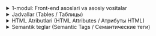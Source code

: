 <!-- HTML 1 -->
<details>
   <summary>1-modul: Front-end asoslari va asosiy vositalar</summary>


**HTML asoslari (HTML Essentials / Основы HTML)**

**Dars uchun qo'llanma**

**HTML nima? (What is HTML? / Что такое HTML?)**

HTML (HyperText Markup Language / Язык гипертекстовой разметки) veb-sahifalarni yaratish uchun ishlatiladigan tildir. U brauzerga veb-sahifaning tuzilishini va tarkibini tushuntirish uchun teglar (tags / теги) dan foydalanadi. HTML hujjatlari oddiy matn fayllari bo'lib, `.html` yoki `.htm` kengaytmasiga ega.

**Asosiy HTML tuzilishi (Basic HTML Structure / Основная структура HTML)**

Har bir HTML hujjati quyidagi asosiy tuzilishga ega:

```html
<!DOCTYPE html>
<html lang="uz">
<head>
    <meta charset="UTF-8">
    <title>Sahifa sarlavhasi</title>
</head>
<body>

</body>
</html>
```

* `<!DOCTYPE html>`: Bu teg brauzerga HTML5 standartidan foydalanayotganingizni bildiradi.
* `<html lang="uz">`: Bu hujjatning asosiy tegi (root element / корневой элемент). `lang` atributi sahifaning tilini belgilaydi (bu yerda "uz" o'zbek tilini bildiradi).
* `<head>`: Bu qismda sahifa haqidagi meta-ma'lumotlar, sarlavha va boshqa ko'rinmas elementlar saqlanadi.
    * `<meta charset="UTF-8">`: Bu teg matn kodlashni belgilaydi. UTF-8 kodlash turli tillardagi belgilarni qo'llab-quvvatlaydi.
    * `<title>`: Bu teg brauzer yorlig'ida ko'rinadigan sahifa sarlavhasini (title / заголовок) belgilaydi.
* `<body>`: Bu qismda sahifaning ko'rinadigan tarkibi joylashtiriladi.

**HTML teglar (HTML Tags / Теги HTML)**

HTML teglar veb-sahifaning turli elementlarini belgilash uchun ishlatiladi. Teglar odatda juft bo'lib keladi: ochilish tegi (`<tag>`) va yopilish tegi (`</tag>`). Ba'zi teglar esa yakka holda ishlatiladi (masalan, `<img>`).

Keling, ba'zi umumiy HTML teglarini ko'rib chiqaylik:

* **Sarlavhalar (Headings / Заголовки):** `<h1>` dan `<h6>` gacha (turli sarlavha darajalari uchun)
   ```html
   <h1>Bu asosiy sarlavha</h1>
   <h2>Bu kichik sarlavha</h2>
   ```
* **Xatboshilar (Paragraphs / Абзацы):** `<p>`
   ```html
   <p>Bu matn xatboshisi.</p>
   ```
* **Havolalar (Links / Ссылки):** `<a href="url">Havola matni</a>`
   ```html
   <a href="https://www.google.com">Google ga o'ting</a>
   ```
* **Rasmlar (Images / Изображения):** `<img src="image.jpg" alt="Rasm tavsifi">`
   ```html
   <img src="mypicture.jpg" alt="Mening rasmim">
   ```
* **Qator uzilishlari (Line Breaks / Разрывы строк):** `<br>`
* **Bo'limlar (Divisions / Разделы):** `<div>` (elementlarni guruhlash uchun ishlatiladi)
* **Tartibsiz ro'yxatlar (Unordered Lists / Неупорядоченные списки):** `<ul>`, `<li>`
   ```html
   <ul>
       <li>Birinchi element</li>
       <li>Ikkinchi element</li>
   </ul>
   ```
* **Tartiblangan ro'yxatlar (Ordered Lists / Упорядоченные списки):** `<ol>`, `<li>`
   ```html
   <ol>
       <li>Birinchi element</li>
       <li>Ikkinchi element</li>
   </ol>
   ```


**Amaliy mashg'ulotlar**

Endi o'qituvchingiz bilan birgalikda quyidagi vazifalarni bajaring:

* **Vazifa 1: To'liq HTML hujjatini yarating va asosiy teglarni qo'shing.**
    * Yangi fayl yarating va uni `index.html` deb nomlang.
    * Kod muharriringizda faylni oching va asosiy HTML tuzilishini yozing: `<!DOCTYPE html>`, `<html lang="uz">`, `<head>`, `<title>`, `<meta charset="UTF-8">` va `<body>` teglarini qo'shing.
    * `<title>` tegi ichida sahifangiz uchun sarlavha yozing (masalan, "Mening birinchi veb-sahifam").
    * `<body>` teglari ichida quyidagi elementlarni qo'shing:
        * `<h1>` tegi bilan asosiy sarlavha (masalan, "Salom, Dunyo!").
        * `<h2>` tegi bilan kichik sarlavha (masalan, "Bu mening birinchi veb-sahifam").
        * Ikkita `<p>` tegi bilan ikkita xatboshi. Har bir xatboshida bir nechta jumla yozing.
    * Faylni saqlang va brauzerda oching. Brauzer oynasida yaratgan sahifangizni ko'rishingiz kerak.

    ```html
    <!DOCTYPE html>
    <html lang="uz">
    <head>
        <meta charset="UTF-8">
        <title>Mening birinchi veb-sahifam</title>
    </head>
    <body>
        <h1>Salom, Dunyo!</h1>
        <h2>Bu mening birinchi veb-sahifam</h2>
        <p>Bu birinchi xatboshi. Bu yerda bir nechta jumlalar yozilgan.</p>
        <p>Bu ikkinchi xatboshi. Bu yerda ham bir nechta jumlalar yozilgan.</p>
    </body>
    </html>
    ```

* **Vazifa 2: Rasm va havolalarni qo'shing.**
    * Yuqorida yaratgan HTML faylingizni oching.
    * `<img>` tegi yordamida sahifaga rasm qo'shing. `src` atributida rasmning manzilini ko'rsating. `alt` atributida rasmning qisqacha tavsifini yozing.
    * `<a>` (anchor) tegi yordamida veb-sahifaga havola qo'shing. `href` atributida havolaning manzilini ko'rsating (masalan, "[https://www.google.com](https://www.google.com)"). Havola matnini teglar orasiga yozing (masalan, "Google").
    * Faylni saqlang va brauzerda yangilang. Endi sahifangizda rasm va havola ko'rinishi kerak.

    ```html
    <!DOCTYPE html>
    <html lang="uz">
    <head>
        <meta charset="UTF-8">
        <title>Mening birinchi veb-sahifam</title>
    </head>
    <body>
        <h1>Salom, Dunyo!</h1>
        <h2>Bu mening birinchi veb-sahifam</h2>
        <p>Bu birinchi xatboshi. Bu yerda bir nechta jumlalar yozilgan.</p>
        <p>Bu ikkinchi xatboshi. Bu yerda ham bir nechta jumlalar yozilgan.</p>
        <img src="rasm.jpg" alt="Chiroyli rasm">
        <a href="https://www.google.com">Google</a>
    </body>
    </html>
    ```

* **Vazifa 3: Ro'yxatlarni qo'shing.**
    * Yuqoridagi HTML faylingizga tartiblangan va tartibsiz ro'yxatlarni qo'shing.
    * Tartibsiz ro'yxat uchun `<ul>` va `<li>` teglaridan foydalaning.
    * Tartiblangan ro'yxat uchun `<ol>` va `<li>` teglaridan foydalaning.
    * Har bir ro'yxatga kamida 3 ta element qo'shing.

    ```html
    <!DOCTYPE html>
    <html lang="uz">
    <head>
        <meta charset="UTF-8">
        <title>Mening birinchi veb-sahifam</title>
    </head>
    <body>
        <h1>Salom, Dunyo!</h1>
        <h2>Bu mening birinchi veb-sahifam</h2>
        <p>Bu birinchi xatboshi. Bu yerda bir nechta jumlalar yozilgan.</p>
        <p>Bu ikkinchi xatboshi. Bu yerda ham bir nechta jumlalar yozilgan.</p>
        <img src="rasm.jpg" alt="Chiroyli rasm">
        <a href="https://www.google.com">Google</a>
    
        <h3>Sevimli ranglarim</h3>
        <ul>
            <li>Qizil</li>
            <li>Yashil</li>
            <li>Ko'k</li>
        </ul>
    
        <h3>Sevimli mashg'ulotlarim</h3>
        <ol>
            <li>Kitob o'qish</li>
            <li>Musiqa tinglash</li>
            <li>Sayohat qilish</li>
        </ol>
    </body>
    </html>
    ```

**Mustaqil mashqlar**

O'rganganlaringizni mustahkamlash uchun quyidagi vazifalarni mustaqil bajarib ko'ring:

* **1-vazifa: "Mening sevimli mashg'ulotlarim"**
    * "Mening sevimli mashg'ulotlarim" (My favorite hobbies / Мои любимые хобби) deb nomlangan veb-sahifa yarating.
    * Sevimli mashg'ulotlaringiz haqida ma'lumot beruvchi sarlavhalar va xatboshilar yozing.
    * Har bir mashg'ulot uchun alohida bo'lim (`<div>`) yarating.
    * Bo'limlarga sarlavhalar (`<h2>` yoki `<h3>`) qo'shing.
    * Har bir bo'limda mashg'ulot haqida batafsil ma'lumot bering, rasmlar qo'shing va tegishli veb-saytlarga havolalar bering.

    ```html
    <!DOCTYPE html>
    <html lang="uz">
    <head>
        <meta charset="UTF-8">
        <title>Mening sevimli mashg'ulotlarim</title>
    </head>
    <body>
        <h1>Mening sevimli mashg'ulotlarim</h1>
    
        <div>
            <h2>Kitob o'qish</h2>
            <p>Menga turli xil kitoblar o'qish yoqadi. Ayniqsa fantastika va detektiv janridagi kitoblarni yoqtiraman.</p>
            <img src="kitob.jpg" alt="Kitob">
        </div>
    
        <div>
            <h2>Musiqa tinglash</h2>
            <p>Men turli xil musiqalarni tinglayman. Klassik musiqadan tortib, zamonaviy pop musiqagacha.</p>
            <a href="https://spotify.com">Spotify</a> da musiqa tinglashni yoqtiraman.
        </div>
    
    </body>
    </html>
    ```

* **2-vazifa:  "Mening oilam"**
    * "Mening oilam" (My family / Моя семья) deb nomlangan veb-sahifa yarating.
    * Oila a'zolaringiz haqida ma'lumot bering.
    * Har bir oila a'zosi uchun alohida bo'lim (`<div>`) yarating.
    * Bo'limlarga sarlavhalar (`<h2>` yoki `<h3>`) qo'shing va oila a'zolaringizning ismlarini yozing.
    * Har bir bo'limda oila a'zolaringiz haqida qisqacha ma'lumot bering, rasmlar qo'shing.
    * Oila a'zolaringizning sevimli mashg'ulotlari yoki qiziqishlari haqida ro'yxatlar (`<ul>` yoki `<ol>`) yarating.

    ```html
    <!DOCTYPE html>
    <html lang="uz">
    <head>
        <meta charset="UTF-8">
        <title>Mening oilam</title>
    </head>
    <body>
        <h1>Mening oilam</h1>
    
        <div>
            <h2>Otam</h2>
            <img src="otam.jpg" alt="Otam">
            <p>Otamning ismi ... . U ... kasbida ishlaydi.</p>
        </div>
    
        <div>
            <h2>Onam</h2>
            <img src="onam.jpg" alt="Onam">
            <p>Onamning ismi ... . U ... kasbida ishlaydi.</p>
        </div>
    
    </body>
    </html>
    ```

* **3-vazifa:  "Mening maktabim"**
    * "Mening maktabim" (My school / Моя школа) deb nomlangan veb-sahifa yarating.
    * Maktabingiz haqida ma'lumot bering.
    * Maktabingizning rasmini qo'shing.
    * Maktabingizdagi sevimli fanlaringiz ro'yxatini tuzing.
    * Maktabingizning veb-saytiga havola qo'shing (agar mavjud bo'lsa).
    * Maktabingiz haqida qo'shimcha ma'lumotlarni (manzili, telefon raqami, email manzili) alohida bo'limda ko'rsating.

    ```html
    <!DOCTYPE html>
    <html lang="uz">
    <head>
        <meta charset="UTF-8">
        <title>Mening maktabim</title>
    </head>
    <body>
        <h1>Mening maktabim</h1>
        <img src="maktab.jpg" alt="Maktabim">
        <p>Men ... maktabida o'qiyman. Bu maktab ... da joylashgan.</p>
    
        <h2>Sevimli fanlarim</h2>
        <ol>
            <li>Matematika</li>
            <li>Fizika</li>
            <li>Informatika</li>
        </ol>
    
        <a href="https://maktab.uz">Maktab veb-sayti</a>
    
    </body>
    </html>
    ```
</details>

<!-- 2 -->
<details>
   <summary>Jadvallar (Tables / Таблицы)</summary>

**Jadvallar (Tables / Таблицы)**

Jadvallar ma'lumotlarni satr va ustunlarga ajratilgan holda tuzilgan ko'rinishda taqdim etish uchun ishlatiladi. HTML da jadvallarni yaratish uchun quyidagi teglar ishlatiladi:

* `<table>`: Jadvalni belgilaydi.
* `<tr>`: Jadvaldagi satrni (table row / строка таблицы) belgilaydi.
* `<td>`: Jadvaldagi katakchani (table data / ячейка данных) belgilaydi.
* `<th>`: Jadvaldagi sarlavha katakchasini (table header / ячейка заголовка) belgilaydi (odatda qalin shriftda ko'rsatiladi).

```html
<table>
  <tr>
    <th>Ism</th>
    <th>Yoshi</th>
  </tr>
  <tr>
    <td>Ali</td>
    <td>20</td>
  </tr>
  <tr>
    <td>Vali</td>
    <td>25</td>
  </tr>
</table>
```

**Formlar (Forms / Формы)**

Formlar foydalanuvchidan ma'lumotlarni olish uchun ishlatiladi. HTML da formlarni yaratish uchun quyidagi teglar ishlatiladi:

* `<form>`: Formani belgilaydi.
* `<input>`: Turli xil kiritish maydonlarini (input fields / поля ввода) yaratish uchun ishlatiladi (matn, parol, radio tugmalari, checkboxlar va boshqalar).
* `<label>`: Kiritish maydonlari uchun yorliqlar (labels / метки) yaratish uchun ishlatiladi.
* `<textarea>`: Ko'p qatorli matn maydonlarini yaratish uchun ishlatiladi.
* `<select>`: Tanlash ro'yxatini (dropdown list / выпадающий список) yaratish uchun ishlatiladi.
* `<button>`: Tugmani (button / кнопка) yaratish uchun ishlatiladi.

```html
<form>
  <label for="ism">Ismingiz:</label>
  <input type="text" id="ism" name="ism">

  <label for="email">Emailingiz:</label>
  <input type="email" id="email" name="email">

  <button type="submit">Yuborish</button>
</form>
```

**Amaliy mashg'ulotlar**

Endi o'qituvchingiz bilan birgalikda quyidagi vazifalarni bajaring:

* **Vazifa 4: Jadval yaratish va ma'lumotlarni kiritish**

    * `table` tegi yordamida jadval yarating.
    * Jadvalga 3 ta ustun va 4 ta qator qo'shing.
    * Birinchi qatorni sarlavha qatori sifatida belgilang va unga "Ism", "Familiya", "Yoshi" sarlavhalarini qo'shing.
    * Qolgan qatorlarga o'zingiz bilgan odamlar haqida ma'lumotlarni kiriting (ixtiyoriy).
    * Jadvalga `border` atributi qo'shib, katakchalar orasidagi chegaralarni ko'rsating.
    * `cellpadding` va `cellspacing` atributlari yordamida katakchalar orasidagi bo'sh joyni o'zgartirib ko'ring.

    ```html
    <!DOCTYPE html>
    <html lang="uz">
    <head>
      <meta charset="UTF-8">
      <title>Jadval yaratish</title>
    </head>
    <body>
    
      <table border="1" cellpadding="10" cellspacing="0">
        <tr>
          <th>Ism</th>
          <th>Familiya</th>
          <th>Yoshi</th>
        </tr>
        <tr>
          <td>Ali</td>
          <td>Valiyev</td>
          <td>25</td>
        </tr>
        <tr>
          <td>Olim</td>
          <td>Akbarov</td>
          <td>30</td>
        </tr>
        <tr>
          <td>Fotima</td>
          <td>Umarova</td>
          <td>22</td>
        </tr>
      </table>
    
    </body>
    </html>
    ```

* **Vazifa 5:  Anketa formasi yaratish**

    * `<form>` tegi yordamida anketa formasi yarating.
    * Formada quyidagi maydonlarni yarating:
        * Ism (`<input type="text">`)
        * Familiya (`<input type="text">`)
        * Email (`<input type="email">`)
        * Telefon raqami (`<input type="tel">`)
        * Jinsi (`<input type="radio">` tugmalari yordamida "Erkak" va "Ayol" variantlarini yarating)
        * Manzil (`<textarea>`)
    * Har bir maydon uchun `<label>` tegi yordamida yorliq qo'shing.
    * Formada "Yuborish" tugmasi (`<button type="submit">`) bo'lsin.

    ```html
    <!DOCTYPE html>
    <html lang="uz">
    <head>
      <meta charset="UTF-8">
      <title>Anketa formasi</title>
    </head>
    <body>
    
      <form>
        <label for="ism">Ism:</label>
        <input type="text" id="ism" name="ism"><br><br>
    
        <label for="familiya">Familiya:</label>
        <input type="text" id="familiya" name="familiya"><br><br>
    
        <label for="email">Email:</label>
        <input type="email" id="email" name="email"><br><br>
    
        <label for="tel">Telefon raqami:</label>
        <input type="tel" id="tel" name="tel"><br><br>
    
        <label for="jinsi">Jinsi:</label>
        <input type="radio" id="erkak" name="jinsi" value="erkak">
        <label for="erkak">Erkak</label>
        <input type="radio" id="ayol" name="jinsi" value="ayol">
        <label for="ayol">Ayol</label><br><br>
    
        <label for="manzil">Manzil:</label>
        <textarea id="manzil" name="manzil"></textarea><br><br>
    
        <button type="submit">Yuborish</button>
      </form>
    
    </body>
    </html>
    ```

* **Vazifa 6: Tanlash ro'yxati va tugmalar**

    * `<select>` tegi yordamida tanlash ro'yxati yarating.
    * Ro'yxatda kamida 3 ta variant (`<option>`) bo'lsin.
    * Turli xil tugmalar (`<button>`) yarating va ularga turli xil atributlar (`type`, `disabled`) qo'shing.

    ```html
    <!DOCTYPE html>
    <html lang="uz">
    <head>
      <meta charset="UTF-8">
      <title>Tanlash ro'yxati va tugmalar</title>
    </head>
    <body>
    
      <select>
        <option value="olma">Olma</option>
        <option value="banan">Banan</option>
        <option value="anor">Anor</option>
      </select>
      <br><br>
    
      <button type="submit">Yuborish</button>
      <button type="reset">Tozalash</button>
      <button type="button" disabled>Bosilmaydi</button>
    
    </body>
    </html>
    ```

**Mustaqil mashqlar**

O'rganganlaringizni mustahkamlash uchun quyidagi vazifalarni mustaqil bajarib ko'ring:

* **1-vazifa:  "Mening sevimli kitoblarim"**
    * "Mening sevimli kitoblarim" (My favorite books / Мои любимые книги) deb nomlangan veb-sahifa yarating.
    * Sevimli kitoblaringiz ro'yxatini jadval (`<table>`) ko'rinishida yarating. 
        * Jadvalda quyidagi ustunlar bo'lsin: Kitob nomi, Muallif, Nashr yili, Janr.
        * Kamida 5 ta kitob haqida ma'lumot qo'shing.
    * Har bir kitob uchun alohida qator (`<tr>`) yarating.
    * Kitob nomlari uchun `<th>` (table header) tegini ishlating.

    ```html
    <!DOCTYPE html>
    <html lang="uz">
    <head>
      <meta charset="UTF-8">
      <title>Mening sevimli kitoblarim</title>
    </head>
    <body>
      <h1>Mening sevimli kitoblarim</h1>
    
      <table border="1">
        <tr>
          <th>Kitob nomi</th>
          <th>Muallif</th>
          <th>Nashr yili</th>
          <th>Janr</th>
        </tr>
        <tr>
          <td>O'tkan kunlar</td>
          <td>Abdulla Qodiriy</td>
          <td>1926</td>
          <td>Roman</td>
        </tr>
        <tr>
          <td>Mehrobdan chayon</td>
          <td>Abdulla Qodiriy</td>
          <td>1929</td>
          <td>Roman</td>
        </tr>
        </table>
    
    </body>
    </html>
    ```

* **2-vazifa:  "Ro'yxatdan o'tish formasi"**
    * Foydalanuvchilar ro'yxatdan o'tishi uchun forma yarating.
    * Formada quyidagi maydonlarni yarating:
        * Foydalanuvchi nomi (`<input type="text">`)
        * Email (`<input type="email">`)
        * Parol (`<input type="password">`)
        * Parolni tasdiqlash (`<input type="password">`)
        * Tug'ilgan sana (`<input type="date">`)
        * Jinsi (`<input type="radio">` tugmalari yordamida)
        * Qiziqishlar (`<input type="checkbox">` yordamida bir nechta variantlarni tanlash)
        * "Ro'yxatdan o'tish" tugmasi (`<button type="submit">`)
    * Har bir maydon uchun tegishli yorliq (`<label>`) qo'shing.

    ```html
    <!DOCTYPE html>
    <html lang="uz">
    <head>
      <meta charset="UTF-8">
      <title>Ro'yxatdan o'tish formasi</title>
    </head>
    <body>
      <h1>Ro'yxatdan o'tish</h1>
    
      <form>
        <label for="username">Foydalanuvchi nomi:</label>
        <input type="text" id="username" name="username"><br><br>
    
        <label for="email">Email:</label>
        <input type="email" id="email" name="email"><br><br>
    
        <button type="submit">Ro'yxatdan o'tish</button>
      </form>
    
    </body>
    </html>
    ```

* **3-vazifa:  "Restoran menyusi"**
    * Restoran menyusi uchun veb-sahifa yarating.
    * Menyuni jadval (`<table>`) ko'rinishida yarating.
    * Jadvalda quyidagi ustunlar bo'lsin: Taom nomi, Narxi, Tavsif.
    * Turli xil taomlarni (masalan, salatlar, sho'rvalar, asosiy taomlar, desertlar) alohida bo'limlarda ko'rsating.
    * Har bir bo'lim uchun sarlavha (`<h2>` yoki `<h3>`) qo'shing.
    * Rasmlarni qo'shishni unutmang.

    ```html
    <!DOCTYPE html>
    <html lang="uz">
    <head>
      <meta charset="UTF-8">
      <title>Restoran menyusi</title>
    </head>
    <body>
      <h1>Restoran menyusi</h1>
    
      <h2>Salatlar</h2>
      <table border="1">
        <tr>
          <th>Nom</th>
          <th>Narx</th>
          <th>Tavsif</th>
        </tr>
        <tr>
          <td>Sezar salati</td>
          <td>15000 so'm</td>
          <td>Tovuq go'shti, parmezan pishlog'i va kruto'nlar bilan</td>
        </tr>
        </table>
    
      <h2>Sho'rvalar</h2>
      <table border="1">
        </table>
    
      </body>
    </html>
    ```

</details>

<details>
   <summary>HTML Atributlari (HTML Attributes / Атрибуты HTML)</summary>


**HTML Atributlari (HTML Attributes / Атрибуты HTML)**

HTML teglar qo'shimcha ma'lumotlarni o'z ichiga olishi mumkin. Bu ma'lumotlar **atributlar** (attributes / атрибуты) yordamida beriladi. Atributlar tegning ochilish qismida yoziladi va `nom="qiymat"` formatida bo'ladi.

Masalan, rasm tegida (`<img>`) `src` atributi rasm faylining manzilini, `alt` atributi esa rasmning tavsifini belgilaydi:

```html
<img src="rasm.jpg" alt="Chiroyli rasm">
```

Ba'zi umumiy HTML atributlari:

* `class`: Elementga CSS stillarini qo'llash uchun ishlatiladi.
* `id`: Elementga noyob identifikator beradi.
* `style`: Elementga inline stillarni qo'llash uchun ishlatiladi.
* `href`: Havola tegi (`<a>`) uchun havolaning manzilini belgilaydi.
* `src`: Rasm tegi (`<img>`) va boshqa media teglar (masalan, `<audio>`, `<video>`) uchun fayl manzilini belgilaydi.
* `alt`: Rasm tegi (`<img>`) uchun rasmning tavsifini belgilaydi.
* `width`: Elementning kengligini belgilaydi.
* `height`: Elementning balandligini belgilaydi.
* `title`: Element haqida qo'shimcha ma'lumotni ko'rsatish uchun ishlatiladi (masalan, sichqoncha ustiga qo'yilganda paydo bo'ladigan matn).


**Amaliy mashg'ulotlar**

Endi o'qituvchingiz bilan birgalikda quyidagi vazifalarni bajaring:

* **Vazifa 7: Rasmlarga atributlar qo'shing va ularni stillashtiring**
    * Oldingi vazifalarda yaratgan HTML faylingizni oching.
    * `<img>` tegi yordamida sahifaga rasm qo'shing.
    * Rasmga `width` va `height` atributlarini qo'shib, uning o'lchamlarini o'zgartiring.
    * `alt` atributiga rasmning tavsifini yozing.
    * `style` atributi yordamida rasmga chegara (`border`) qo'shing va rasmni hizalang (`text-align`).
    * Faylni saqlang va brauzerda yangilang. Rasmning o'lchami, chegarasi va hizalanishi o'zgarganini ko'rishingiz kerak.

    ```html
    <!DOCTYPE html>
    <html lang="uz">
    <head>
        <meta charset="UTF-8">
        <title>Mening birinchi veb-sahifam</title>
    </head>
    <body>
        <img src="rasm.jpg" alt="Tog' manzarasi" width="500" height="300" 
             style="border: 5px solid black; display: block; margin-left: auto; margin-right: auto;"> 
    </body>
    </html>
    ```

* **Vazifa 8: Havolalarga atributlar qo'shing va ularni stillashtiring**
    * Sahifaga bir nechta havolalar (`<a>`) qo'shing.
    * Har bir havolaga `title` atributi qo'shib, havola haqida qo'shimcha ma'lumot bering. Masalan, havola qaysi saytga olib borishini yozing.
    * `style` atributi yordamida havolalarning rangini va chizilgan chiziqni o'zgartiring.
    * Faylni saqlang va brauzerda yangilang. Sichqonchani havolaning ustiga qo'yganingizda, `title` atributida yozgan matningiz paydo bo'lishini va stillar qo'llanilganini ko'rishingiz kerak.

    ```html
    <!DOCTYPE html>
    <html lang="uz">
    <head>
        <meta charset="UTF-8">
        <title>Mening birinchi veb-sahifam</title>
    </head>
    <body>
        <a href="https://kun.uz" title="Kun.uz yangiliklar sayti" style="color: red; text-decoration: none;">Kun.uz</a><br>
        <a href="https://wikipedia.org" title="Vikipediya - erkin ensiklopediya" style="color: green; text-decoration: underline;">Vikipediya</a>
    </body>
    </html>
    ```

* **Vazifa 9: Jadvalga atributlar qo'shing**
    * Oldingi "Jadvallar" bo'limida yaratilgan jadvalga atributlar qo'shing.
    * `border` atributi yordamida jadvalga chegara qo'shing.
    * `cellpadding` va `cellspacing` atributlari yordamida katakchalar orasidagi bo'sh joyni o'zgartiring.
    * `width` va `height` atributlari yordamida jadvalning o'lchamlarini o'rnating.

    ```html
    <!DOCTYPE html>
    <html lang="uz">
    <head>
      <meta charset="UTF-8">
      <title>Jadval yaratish</title>
    </head>
    <body>
    
      <table border="1" cellpadding="10" cellspacing="5" width="500" height="200">
        <tr>
          <th>Ism</th>
          <th>Yoshi</th>
        </tr>
        <tr>
          <td>Ali</td>
          <td>20</td>
        </tr>
        <tr>
          <td>Vali</td>
          <td>25</td>
        </tr>
      </table>
    
    </body>
    </html>
    ```

**Mustaqil mashqlar**

O'rganganlaringizni mustahkamlash uchun quyidagi vazifalarni mustaqil bajarib ko'ring:

* **1-vazifa: Shaxsiy veb-saytni atributlar bilan yaxshilang**
    * "Men haqimda" sahifangizga atributlar qo'shib, uni yanada yaxshilang.
    * Rasmlarga `width`, `height` va `alt` atributlarini qo'shing.
    * Havolalarga `title` atributi qo'shing.
    * Tegishli elementlarga `class` va `id` atributlarini qo'shing.

    ```html
    <!DOCTYPE html>
    <html lang="uz">
    <head>
        <meta charset="UTF-8">
        <title>Men haqimda</title>
    </head>
    <body>
        <h1 id="main-heading">Men haqimda</h1>
        <img src="mening_rasmim.jpg" alt="Mening rasmim" width="200" height="300">
        <p>Mening ismim ... . Men ... yoshdaman.</p>
        <a href="https://sevimli_saytim.uz" title="Sevimli saytim">Sevimli saytimga tashrif buyuring</a>
    </body>
    </html>
    ```

* **2-vazifa:  Dars jadvali**
    * Dars jadvalingizni jadval (`<table>`) ko'rinishida yarating.
    * Jadvalda quyidagi ustunlar bo'lsin: Dars vaqti, Dushanba, Seshanba, Chorshanba, Payshanba, Juma.
    * Har bir katakchada dars nomini yozing.
    * Jadvalga `border`, `cellpadding`, `cellspacing` va `width` atributlarini qo'shing.

    ```html
    <!DOCTYPE html>
    <html lang="uz">
    <head>
      <meta charset="UTF-8">
      <title>Dars jadvali</title>
    </head>
    <body>
      <h1>Dars jadvali</h1>
    
      <table border="1" cellpadding="10" cellspacing="0" width="80%">
        <tr>
          <th>Dars vaqti</th>
          <th>Dushanba</th>
          <th>Seshanba</th>
          <th>Chorshanba</th>
          <th>Payshanba</th>
          <th>Juma</th>
        </tr>
        <tr>
          <td>08:00 - 08:45</td>
          <td>Matematika</td>
          <td>Ona tili</td>
          <td>Ingliz tili</td>
          <td>Fizika</td>
          <td>Tarix</td>
        </tr>
        <tr>
          <td>08:50 - 09:35</td>
          <td>Fizika</td>
          <td>Adabiyot</td>
          <td>Kimyo</td>
          <td>Biologiya</td>
          <td>Geografiya</td>
        </tr>
        </table>
    
    </body>
    </html>
    ```

* **3-vazifa:  Anketa formasi**
    * HTML forma (`<form>`) yordamida anketa yarating.
    * Anketada quyidagi maydonlarni yarating:
        * Ism (`<input type="text">`). `placeholder` atributidan foydalanib, "Ismingizni kiriting" kabi ko'rsatma bering.
        * Familiya (`<input type="text">`).
        * Email (`<input type="email">`).
        * Telefon raqami (`<input type="tel">`).
        * Tug'ilgan kun (`<input type="date">`).
        * Jinsi (`<input type="radio">` tugmalari yordamida "Erkak" va "Ayol" variantlarini yarating).
        * Sevimli ranglar (`<input type="checkbox">` yordamida bir nechta ranglarni tanlash imkonini bering).
        * Qiziqishlar (`<textarea>`). `placeholder` atributidan foydalanib, "Qiziqishlaringizni yozing" kabi ko'rsatma bering.
    * Formada "Yuborish" tugmasi (`<button type="submit">`) bo'lsin.

    ```html
    <!DOCTYPE html>
    <html lang="uz">
    <head>
      <meta charset="UTF-8">
      <title>Anketa</title>
    </head>
    <body>
      <h1>Anketa</h1>
    
      <form>
        <label for="ism">Ism:</label>
        <input type="text" id="ism" name="ism" placeholder="Ismingizni kiriting"><br><br>
    
        <label for="familiya">Familiya:</label>
        <input type="text" id="familiya" name="familiya"><br><br>
    
        <button type="submit">Yuborish</button>
      </form>
    
    </body>
    </html>
    ```
</details>


<details>
   <summary>Semantik teglar (Semantic Tags / Семантические теги)</summary>

**Semantik teglar (Semantic Tags / Семантические теги)**

Oldingi darslarda biz HTML ning asosiy teglarini o'rgandik. Endi esa semantik teglar haqida bilib olamiz. 

Semantik teglar HTML5 da kiritilgan bo'lib, veb-sahifaning tuzilishini yanada aniqroq va mazmunli qilish uchun ishlatiladi. Ular brauzerga va qidiruv tizimlariga sahifaning turli qismlarining maqsadini tushunishga yordam beradi. Bu esa sahifaning SEO (Search Engine Optimization / Поисковая оптимизация) uchun ham foydali.

Ba'zi semantik teglar:

* `<header>`: Sahifaning sarlavha qismini belgilaydi. Odatda sayt nomi, logotipi, navigatsiya menyusi va boshqa kirish ma'lumotlarini o'z ichiga oladi.
* `<nav>`: Navigatsiya menyusini belgilaydi.
* `<main>`: Sahifaning asosiy mazmunini belgilaydi.
* `<article>`: Mustaqil tarkibni (masalan, blog posti, yangiliklar maqolasi) belgilaydi.
* `<aside>`: Asosiy mazmunga tegishli bo'lmagan yon tarkibni (masalan, yon panel, reklama) belgilaydi.
* `<footer>`: Sahifaning pastki qismini belgilaydi. Odatda mualliflik huquqi, aloqa ma'lumotlari va boshqa qo'shimcha ma'lumotlarni o'z ichiga oladi.

```html
<header>
  <h1>Veb-sayt sarlavhasi</h1>
  <nav>
    <ul>
      <li><a href="#">Bosh sahifa</a></li>
      <li><a href="#">Biz haqimizda</a></li>
      <li><a href="#">Aloqa</a></li>
    </ul>
  </nav>
</header>

<main>
  <article>
    <h2>Maqola sarlavhasi</h2>
    <p>Maqola matni...</p>
  </article>

  <aside>
    <h3>Yon panel</h3>
    <p>Qo'shimcha ma'lumot...</p>
  </aside>
</main>

<footer>
  <p>Mualliflik huquqi &copy; 2024</p>
</footer>
```

**Amaliy mashg'ulotlar**

Endi o'qituvchingiz bilan birgalikda quyidagi vazifani bajaring:

* **Vazifa 10: Semantik teglar bilan veb-sahifani tuzing.**
    * `<header>`, `<nav>`, `<main>`, `<article>`, `<aside>` va `<footer>` teglaridan foydalanib, veb-sahifani tuzing.
    * Har bir tegga tegishli tarkibni joylashtiring.
    * Faylni saqlang va brauzerda yangilang. Veb-sahifaning tuzilishi semantik teglar yordamida aniqroq bo'lganini ko'rishingiz kerak.

    ```html
    <!DOCTYPE html>
    <html lang="uz">
    <head>
        <meta charset="UTF-8">
        <title>Mening birinchi veb-sahifam</title>
    </head>
    <body>
        <header>
          <h1>Saytimga xush kelibsiz!</h1>
          <nav>
            <ul>
              <li><a href="#">Bosh sahifa</a></li>
              <li><a href="#">Blog</a></li>
              <li><a href="#">Aloqa</a></li>
            </ul>
          </nav>
        </header>
        
        <main>
          <article>
            <h2>Mening birinchi maqolam</h2>
            <p>Bu mening birinchi blog postim.</p>
          </article>
        
          <aside>
            <h3>So'nggi yangiliklar</h3>
            <p>Tez kunda yangi maqolalar!</p>
          </aside>
        </main>
        
        <footer>
          <p>Mualliflik huquqi &copy; 2024</p>
        </footer>
    </body>
    </html>
    ```

**Mustaqil mashqlar**

O'rganganlaringizni mustahkamlash uchun quyidagi vazifalarni mustaqil bajarib ko'ring:

* **1-vazifa:  Shaxsiy veb-saytni semantik teglar bilan yaxshilang**
    * Oldingi darslarda yaratgan "Men haqimda" sahifasini semantik teglar yordamida yaxshilang.
    * Sahifada `<header>`, `<nav>`, `<main>` va `<footer>` teglaridan foydalaning.
    * Navigatsiya menyusida (`<nav>`) boshqa sahifalarga (masalan, "Bosh sahifa", "Blog", "Aloqa") havolalar qo'shing.
    * Asosiy ma'lumotni `<main>` tegi ichiga joylashtiring.

    ```html
    <!DOCTYPE html>
    <html lang="uz">
    <head>
        <meta charset="UTF-8">
        <title>Men haqimda</title>
    </head>
    <body>
    
        <header>
            <h1>Men haqimda</h1>
            <nav>
            <ul>
                <li><a href="#">Bosh sahifa</a></li>
                <li><a href="#">Blog</a></li>
                <li><a href="#">Aloqa</a></li>
            </ul>
            </nav>
        </header>
    
        <main>
            <img src="mening_rasmim.jpg" alt="Mening rasmim" width="200" height="300">
            <p>Mening ismim ... . Men ... yoshdaman.</p>
            <a href="https://sevimli_saytim.uz" title="Sevimli saytim">Sevimli saytimga tashrif buyuring</a>
        </main>
    
        <footer>
            <p>&copy; 2024 Mening saytim</p>
        </footer>
    
    </body>
    </html>
    ```

* **2-vazifa:  Blog postini semantik teglar bilan yarating**
    * Blog postiga o'xshash veb-sahifani yarating.
    * Sahifada `<header>`, `<nav>`, `<main>`, `<article>`, `<aside>` va `<footer>` teglaridan foydalaning.
    * Blog postingiz sarlavhasi uchun asosiy sarlavhadan (`<h1>`) foydalaning.
    * Blog posti mazmuni uchun bir nechta xatboshilar yozing.
    * Matnni sarlavhalar (`<h2>` yoki `<h3>`) yordamida bo'limlarga ajrating.
    * Blog postingizga tegishli rasm qo'shing.
    * Blog postingiz oxirida o'zingiz haqingizda qisqacha ma'lumot va ijtimoiy tarmoqlaringizga havolalarni qo'shing.

    ```html
    <!DOCTYPE html>
    <html lang="uz">
    <head>
        <meta charset="UTF-8">
        <title>Blog Post</title>
    </head>
    <body>
        <header>
            <h1>Mening blogim</h1>
            <nav>
            <ul>
                <li><a href="#">Bosh sahifa</a></li>
                <li><a href="#">Maqolalar</a></li>
                <li><a href="#">Aloqa</a></li>
            </ul>
            </nav>
        </header>
    
        <main>
            <article>
                <h2>Maqola sarlavhasi</h2>
                <p>Maqola matni...</p>
            </article>
        
            <aside>
                <h3>Muallif haqida</h3>
                <p>Qo'shimcha ma'lumot...</p>
            </aside>
        </main>
    
        <footer>
            <p>Mualliflik huquqi &copy; 2024</p>
        </footer>
    
    </body>
    </html>
    ```

* **3-vazifa:  Mahsulot sahifasini semantik teglar bilan yarating**
    * Onlayn do'kon uchun mahsulot sahifasini yarating.
    * Sahifada `<header>`, `<nav>`, `<main>`, `<article>`, `<aside>` va `<footer>` teglaridan foydalaning.
    * Mahsulot nomini sarlavha (`<h1>`) sifatida yozing.
    * Mahsulot rasmini va tavsifini qo'shing.
    * Narxini va "Sotib olish" tugmasini qo'shing.
    * Yon panelda (`<aside>`) mahsulot haqida qo'shimcha ma'lumot yoki boshqa mahsulotlarni tavsiya qiling.

    ```html
    <!DOCTYPE html>
    <html lang="uz">
    <head>
        <meta charset="UTF-8">
        <title>Mahsulot</title>
    </head>
    <body>
        <header>
            <h1>Onlayn do'kon</h1>
            <nav>
            <ul>
                <li><a href="#">Bosh sahifa</a></li>
                <li><a href="#">Katalog</a></li>
                <li><a href="#">Aloqa</a></li>
            </ul>
            </nav>
        </header>
    
        <main>
            <article>
                <h1>Mahsulot nomi</h1>
                <img src="mahsulot.jpg" alt="Mahsulot">
                <p>Mahsulot tavsifi...</p>
                <p>Narxi: 10000 so'm</p>
                <button>Sotib olish</button>
            </article>
        
            <aside>
                <h3>Tavsiya etilgan mahsulotlar</h3>
                <ul>
                    <li>Mahsulot 1</li>
                    <li>Mahsulot 2</li>
                </ul>
            </aside>
        </main>
    
        <footer>
            <p>Mualliflik huquqi &copy; 2024</p>
        </footer>
    
    </body>
    </html>
    ```
</details>